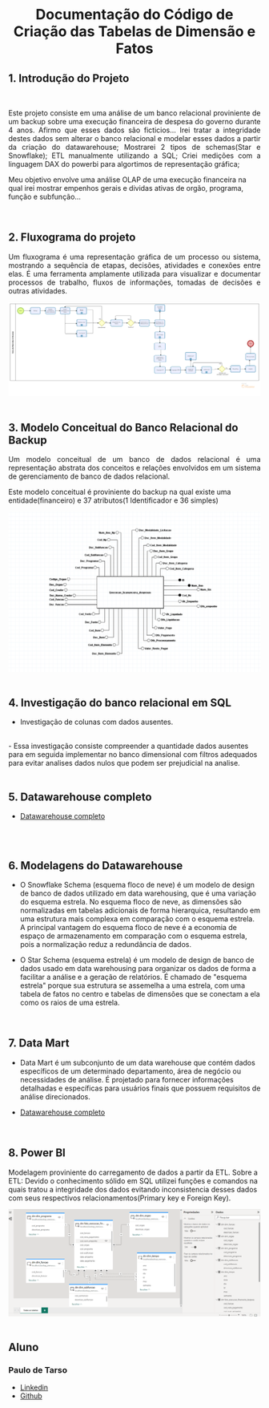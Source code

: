 <h1 align="center">
    <br>
    <p align="center">Documentação do Código de Criação das Tabelas de Dimensão e Fatos<p>
</h1>

## 1. Introdução do Projeto

<br>

<p align="justify"> Este projeto consiste em uma análise de um banco relacional proviniente de um backup sobre uma execução financeira de despesa do governo durante 4 anos. Afirmo que esses dados são ficticios...
Irei tratar a integridade destes dados sem alterar o banco relacional e modelar esses dados a partir da criação do datawarehouse;
Mostrarei 2 tipos de schemas(Star e Snowflake);
ETL manualmente utilizando a SQL;
Criei medições com a linguagem DAX do powerbi para algortimos de representação gráfica;

Meu objetivo envolve uma análise OLAP de uma execução financeira na qual irei mostrar empenhos gerais e dividas ativas de orgão, programa, função e subfunção...

</p>

<br>

## 2.  Fluxograma do projeto

<p align="justify">
Um fluxograma é uma representação gráfica de um processo ou sistema, mostrando a sequência de etapas, decisões, atividades e conexões entre elas. É uma ferramenta amplamente utilizada para visualizar e documentar processos de trabalho, fluxos de informações, tomadas de decisões e outras atividades.
</p>
 <img src="./Fluxograma do Projeto/Fluxograma Execução financeira de despesas.png">
<br>

<br>

## 3. Modelo Conceitual do Banco Relacional do Backup

<p align="justify">
Um modelo conceitual de um banco de dados relacional é uma representação abstrata dos conceitos e relações envolvidos em um sistema de gerenciamento de banco de dados relacional.

Este modelo conceitual é proviniente do backup na qual existe uma entidade(financeiro) e 37 atributos(1 Identificador e 36 simples)

</p>
 <img src="./Modelo Conceitual do Banco Relacional do Backup/Captura de tela 2023-07-07 201731.png">
<br>

<br>

## 4. Investigação do banco relacional em SQL

- Investigação de colunas com dados ausentes.
<br>
- Essa investigação consiste compreender a quantidade dados ausentes para em seguida implementar no banco dimensional com filtros adequados para evitar analises dados nulos que podem ser prejudicial na analise.

<br>

<br>

## 5. Datawarehouse completo

- [Datawarehouse completo](https://github.com/PTdiasmartins/execucao-financeira-de-despesas/tree/main/Datawarehouse%20completo)
<br>

<br>

## 6. Modelagens do Datawarehouse

- O Snowflake Schema (esquema floco de neve) é um modelo de design de banco de dados utilizado em data warehousing, que é uma variação do esquema estrela. No esquema floco de neve, as dimensões são normalizadas em tabelas adicionais de forma hierarquica, resultando em uma estrutura mais complexa em comparação com o esquema estrela. A principal vantagem do esquema floco de neve é a economia de espaço de armazenamento em comparação com o esquema estrela, pois a normalização reduz a redundância de dados.

- O Star Schema (esquema estrela) é um modelo de design de banco de dados usado em data warehousing para organizar os dados de forma a facilitar a análise e a geração de relatórios. É chamado de "esquema estrela" porque sua estrutura se assemelha a uma estrela, com uma tabela de fatos no centro e tabelas de dimensões que se conectam a ela como os raios de uma estrela.
<br>

## 7. Data Mart

- Data Mart é um subconjunto de um data warehouse que contém dados específicos de um determinado departamento, área de negócio ou necessidades de análise. É projetado para fornecer informações detalhadas e específicas para usuários finais que possuem requisitos de análise direcionados.

- [Datawarehouse completo](https://github.com/PTdiasmartins/execucao-financeira-de-despesas/tree/main/Data%20Mart)

<br>

## 8. Power BI

Modelagem proviniente do carregamento de dados a partir da ETL.
Sobre a ETL: Devido o conhecimento sólido em SQL utilizei funções e comandos na quais tratou a integridade dos dados evitando inconsistencia desses dados com seus respectivos relacionamentos(Primary key e Foreign Key).

<img src="./PowerBI/Modelagem do PowerBI.png">

<br>

<br>

## Aluno

### Paulo de Tarso

- [Linkedin](https://www.linkedin.com/in/paulo-de-tarso-moura-81b57b274/)
- [Github](https://github.com/PTdiasmartins)
